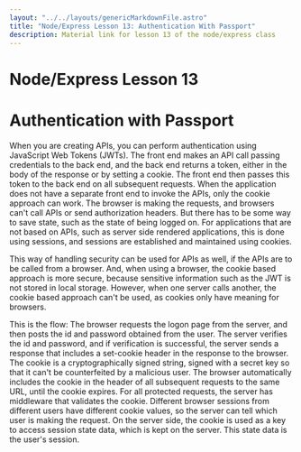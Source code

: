 ```yaml
---
layout: "../../layouts/genericMarkdownFile.astro"
title: "Node/Express Lesson 13: Authentication With Passport"
description: Material link for lesson 13 of the node/express class
---
```


# Node/Express Lesson 13

# Authentication with Passport

When you are creating APIs, you can perform authentication using JavaScript Web Tokens (JWTs). The front end makes an API call passing credentials to the back end, and the back end returns a token, either in the body of the response or by setting a cookie. The front end then passes this token to the back end on all subsequent requests. When the application does not have a separate front end to invoke the APIs, only the cookie approach can work. The browser is making the requests, and browsers can't call APIs or send authorization headers. But there has to be some way to save state, such as the state of being logged on. For applications that are not based on APIs, such as server side rendered applications, this is done using sessions, and sessions are established and maintained using cookies.

This way of handling security can be used for APIs as well, if the APIs are to be called from a browser.
And, when using a browser, the cookie based approach is more secure, because sensitive information
such as the JWT is not stored in local storage. However, when one server calls another, the
cookie based approach can't be used, as cookies only have meaning for browsers.

This is the flow: The browser requests the logon page from the server, and then posts the id and
password obtained from the user. The server verifies the id and password, and if verification
is successful, the server sends a response that
includes a set-cookie header in the response to the browser. The cookie is a cryptographically signed string, signed with a secret key so that it can't be counterfeited by a malicious user. The browser automatically includes the cookie in the header of all subsequent requests to the same URL, until the cookie expires.
For all protected requests, the server has middleware that validates the cookie.
Different browser sessions from different users have different cookie values, so the server
can tell which user is making the request. On the server side, the cookie is used as a key to
access session state data, which is kept on the server. This state data is the user's session.
